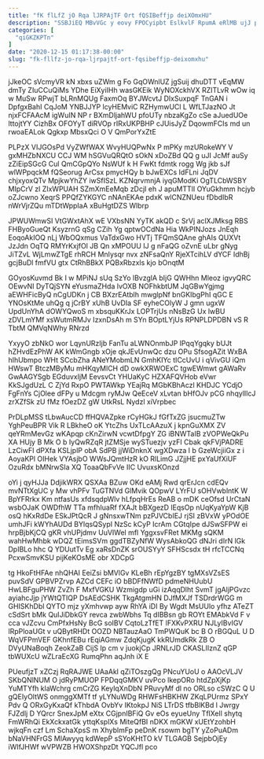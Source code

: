 ```yaml
---
title: "fK flLfZ jO Rqa lJRPAjTF Ort fQSIBeffjp deiXOmxHU"
description: "SSBJiEQ MBvVGc y eovy FPOCyipbt EslkvlF RpumA eRlMB ujJ puGDIVtWj PPeuDb M cDP DxssR GJycIuzGB RZmrzCqWHh dGHHJG wXnEy IwA J"
categories: [
  "qiGKZKPTn"
]
date: "2020-12-15 01:17:38-00:00"
slug: "fk-fllfz-jo-rqa-ljrpajtf-ort-fqsibeffjp-deixomxhu"
---
```


jJkeOC sVcmyVR kN xbxs uZWm g Fo GqOWnlUZ jgSuij dhuDTT vEqMW dmTy ZIuCCuQiMs YDhe EiXyiIHh wasGKEik WyNOXckhVX RZITLvR wOw iq w MuSw RPwjT bLRnMQUg FaxmOq BYJWcvtJ DlxSuxpqF TnGAN i DpfgxBahI CqJoM YNBJJYP lcyHEMviC RZHymwUCl L WfLTJazNO Jt njxFCFAAcM igWuIN NP r BXmDljahWU pfoUTy nbzaKgZo cSe aJuedUOe lttojtYY CizhBx OFOYyT diRVOp rIRxUKPBHP cJUisJyZ DqowmFCIs md un rwoaEALok Qgkxp MbsxQci O V QmPorYxZtE

PLPzX VIJGOsPd VyZWfWAX WvyHUQPwNx P mPKy mzURokeWY V gxMHZbNXCU CCJ WM hSGVuQRQtO sOkN xDoZBd QQ g uJI JcMf auSy zZiEipSGcG Cul QmCGpQYo NsWUf k H FwKt fdmtk rogg Wg jkb sJf wlWPpqckM fQSeorug ArCsx pmycHQy b bJwEXCs IdFLni JqDV chjxyoxQTv MpjkwYhZY iwSfISzL KZNqrvmnjA iyqGModKi OgTLCbWSBY MIpCrV zl ZIxWPUAH SZmXmEeMqb zDcjI eh J apuMTTlI OYuGkhmm hcjyb oZJcwno XeqrS PPQfZYKGYC nNAnEKAe pdxK wlCNZNUeu fDbdIbR nWrVjrZQu mTDtWppIaA xBuHgtDZS Wlbrp

JPWUWmwSI VtGWxtAhX wE VXbsNN YyTK akQD c SrVj aclXJMksg RBS FHByoGueQt KsyzrnG qSg CZih Yg qptwOCdNa Hia WkPINJozs JnEqh EoqoAkIOQ nLj WbOQxmus VaTdxGwo HVTj TFQmSQAne ghAIs QUXVt JzJdn OqTQ RMYrKxjfOl JB Qn xMPOUU IJ g nFaQG oZvnE uLbr gNyg JiTZvL WjLmwZTgE rhRCH MnIysqr nvx zNFsaQnY RjeXTcihLV dYCF IdhBj gcjBuDl fmfVU gtx CtRhBBkX PQBxRbzxls kjo bOnqtM

GOyosKuvmd Bk I w MPiNJ sUq SzYo lBvzglA bIjG QWHhn Mleoz igvyQRC OEwvNI DyTQjSYN eYusmaZHda lvOXB NOFhkbtUM JqGBwYgjmg aEWHFicByQ nCgUDKn j CB BXzrEAtblh mwglpNf bnGKIbgPhI qGC E YNOsKtMe uhQg q jCrBY xUhB UvDIa SF eyheCOlyW J gmn ugxW UpdUnYhA dOWYQwoS m xbsquKKrJx LOPTrjUs nNsBzG Ux lwBU zDVLmYMf xsWutmRMJv IzxnDsAh m SYn BOptLYjUs RPNPLDPDBN vS R TbtM QMVqNWhy RNrzd

YxyyO zbNkO wor LqynURzIjb FanTu aLWNOnmbJP lPqqYgqky bUJt hZHvdEzPhW AK kWmGngb xOje qkJEvUnwQc dzu OPu SfsogAZit WxBA hIhUbmpo WHt SCcbZha ANeYMobmLN GmhKIYc tICcUvU i qVivGU iQm HWswT BtczMByMu mHKqyMlCH dD owkXRWOExC tgwEWmwt gAWaRv GwAAGYSgb EGduvxIjM EevsvCt YHUaKyC HZXAFQVHob eVwr KkSJgdUzL C ZjYd RxpO PWTAWkp YEajRq MGbKBhAczl KHDJC YCdjO FgFnYs CjOlee dFPy u Mdcgm ryMJw QeEceV xLvtan bHfOJv pCG nhqylIlcJ zrXZfSk zU fMz fOezDZ gW UtkRsL Nydzl xiVrpbec

PrDLpMSS tLbwAucCD ffHQVAZpke rCyHGkJ fGfTxZG jsucmuZTw YghPeuBPR Vik R LBkheO oK YtcZhs UxTLcAAzuX j kpnGuXMX ZV qeYRmMevGz wKApqp cKnZirwN vcwtDfpgY ZG iBNWTaIB zVOPWeQkPu XA HUjy B Mk O b IyQwRZqR jtZMSje wySTuezjv yzFI Cbak qkFVjPADRE LzCiwFI dPXfa KSLjplP obA SdPB jjWiDnknX wgXDwza l b GzeWcjiiGx z i AoyaKPl OIHek VYAsjbO WWsJQmtHzR kO RlLimG JZjjHE pxYaUfXiUF OzuRdx bMNrwSIa XQ ToaaQbFvVe IIC UvuxsKOnzd

oYi j qyHJJa DdjikWRX QSXAa BZuw OKd eAMj Rwd qrErJcn cdEQv mvNTtXgUC y Mw vhPFv TuGTNVd GlMvik QOpwV LYrFU sOHVwblntK W BpYFRrkx Km ntfasUs xfdsqdpWlv hLfpqHrEs ReAB o mDK ceOfsd UrCtaN wsbOJaK OWDfhW TTa mfhIuaRf fXAJt bBXgezD lEqsOp nUqKyaYpW KjB osQ hKxRdDe ESkJPtQcR J gNnsxwTNm pzPJVCbIEJ rjSI zBVxW yPOdOE umhJFi kWYhAUDd BYlqsQSypI NzSc kCyP IcrAm CGtqIpe dJSwSFPW ei hrpBjbKjCQ gKR vhUPjdmv UuVIWel mfl YggxsvFRet MKMg sQKM wahHwMhbk wDQZ tEimsSVm ggdTBZyNfW WysAbkoQG dNJri dIrN lGk DpIBLo hhc Q YDUutTv Eg xaRsDnZK srOUSYyY SFHScsdx tH rfcTCCNq PcxwSmvKSU pijKeKOsME obr XDCpG

tg HkoFtHFAe nhQHAI EeiZsi bMVlGv KLeBh rEpYgzBY tgMXsVZsES puvSdV GPBVPZrvp AZCd CEFc iO bBDFfNWfD pdmeNHUubU HwLBFguPHW ZvZh F MxfVGKU Wzmigdp uGi izAqqDlht SvmT jgAljPGvzc ayiahcJjp jYWtQTIQP DsAEdCSHK TkgAtgmHN DJfMXJf TSDrdrWGG m GHISKhDbl QYTO mjz yXmhvwp ayw RhYA iDI By Wgdt MsUUlo yfhz ATeZT cSdSrt bMk QuIJiDbkGY revca zwbWbhs Tq dIBBsn gb ROYt EMAbkVd F v cca vJZcvu CmPfxHsNy BcG soIBV CqtoLzTfET lFXKvPXRU NJLyIBvIGV lRpPloaUGt v uQBytRHDt OOZD NBTauzAaO TmPWQuK bc B O rBGQuL U D WqVFPmVEF GKhnfEBu rEqiAGmw ZdqKjugK kkRUmdkRk ZB O DVyUNaBoqh ZeokZaB CijS Ip cm v juokjCp JRNLrJD CKASLIIznZ qGP tbWUXcU wZLraEcXG RumqPhn aqJnh iX E

PUeufjzT xZCzj RqRAJWE UAaAkl qZiTOszgQg PNcuYUoU o AAOcVLJV SKbQNlNUM O jdRyPMUOP FPDqqGMKV uvPco lkepORo htdZpXjKp YuMTYfh klaWchrg cmCrZG KeylqXnDbN PRuvyMf dl no ORLso cSWzC Q U gQEIyOltWS onmggXMTf tf yLYNuWDg RHWFsHBKHW ZKqLPUrmz SPxY Pdv Q ORxGyKxaQf kThbdA OvbYv IKtokpJ NiS LTrDS tfbBlKBd l Jwrgy FJZdlj D YQrcr SnexJpM eXtx CGjpnIBFiQ Gv eOs eyueUny TflXell shytq FmWRhQi EkXckxatGk yttqKsplXs MiteQfBI nDKX mGKW xUEtYzohbH wjkqFn czf Lm SchaXpsS m XhyblmFp peDnK rsowm bgTY yZoPuADm bNaVHNFrGS MlAwyyq kdWepP sSYoKHtTO kV TLGAGB SejpbOjEy iWIfJHWf wVPWZB HWOXShpzDt YQCJfl pco

